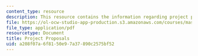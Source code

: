 ```yaml
---
content_type: resource
description: This resource contains the information regarding project proposals.
file: https://ol-ocw-studio-app-production.s3.amazonaws.com/courses/mas-965-nextlab-i-designing-mobile-technologies-for-the-next-billion-users-fall-2008/a208f07a6f8150e97a37890c2575bf52_MITMAS_965F08_Lec02.pdf
file_type: application/pdf
resourcetype: Document
title: Project Proposals
uid: a208f07a-6f81-50e9-7a37-890c2575bf52
---
```

